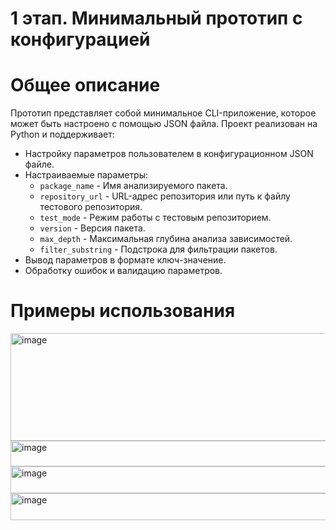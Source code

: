 # 1 этап. Минимальный прототип с конфигурацией
# Общее описание
Прототип представляет собой минимальное CLI-приложение, которое может быть настроено с помощью JSON файла. 
Проект реализован на Python и поддерживает:

- Настройку параметров пользователем в конфигурационном JSON файле.
- Настраиваемые параметры:
    - `package_name` - Имя анализируемого пакета.
    - `repository_url` - URL-адрес репозитория или путь к файлу тестового репозитория.
    - `test_mode` - Режим работы с тестовым репозиторием.
    - `version` - Версия пакета.
    - `max_depth` - Максимальная глубина анализа зависимостей.
    - `filter_substring` - Подстрока для фильтрации пакетов. 
- Вывод параметров в формате ключ-значение.
- Обработку ошибок и валидацию параметров.

# Примеры использования
<img width="630" height="172" alt="image" src="https://github.com/user-attachments/assets/ddf37c52-8c26-4811-9d08-7187120ef589" />
<img width="575" height="41" alt="image" src="https://github.com/user-attachments/assets/aea45786-2443-4d13-b791-e4a8c56c8457" />
<img width="557" height="43" alt="image" src="https://github.com/user-attachments/assets/4ff4cfa7-1b82-4a50-92c2-4d3003c66372" />
<img width="552" height="43" alt="image" src="https://github.com/user-attachments/assets/1fa1a8c5-dfc2-4be0-9080-199d31d4b62d" />






